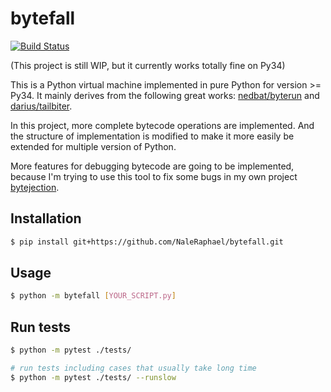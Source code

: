 # bytefall

[![Build Status](https://travis-ci.com/NaleRaphael/bytefall.svg?branch=master)](https://travis-ci.com/NaleRaphael/bytefall)

(This project is still WIP, but it currently works totally fine on Py34)

This is a Python virtual machine implemented in pure Python for version >= Py34. It mainly derives from the following great works: [nedbat/byterun][nedbat_byterun] and [darius/tailbiter][darius_tailbiter].

In this project, more complete bytecode operations are implemented. And the structure of implementation is modified to make it more easily be extended for multiple version of Python.

More features for debugging bytecode are going to be implemented, because I'm trying to use this tool to fix some bugs in my own project [bytejection][bytejection].

## Installation
```bash
$ pip install git+https://github.com/NaleRaphael/bytefall.git
```

## Usage
```bash
$ python -m bytefall [YOUR_SCRIPT.py]
```

## Run tests
```bash
$ python -m pytest ./tests/

# run tests including cases that usually take long time
$ python -m pytest ./tests/ --runslow
```

[nedbat_byterun]: https://github.com/nedbat/byterun
[darius_tailbiter]: https://github.com/darius/tailbiter
[bytejection]: https://github.com/naleraphael/bytejection
